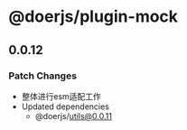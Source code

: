 # @doerjs/plugin-mock

## 0.0.12

### Patch Changes

- 整体进行esm适配工作
- Updated dependencies
  - @doerjs/utils@0.0.11
